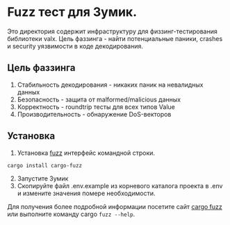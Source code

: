 # Fuzz тест для Зумик.

Это директория содержит инфраструктуру для физзинг-тестирования библиотеки valx.
Цель фаззинга - найти потенциальные паники, crashes и security уязвимости в коде
декодирования.

## Цель фаззинга

1. Стабильность декодирования - никаких паник на невалидных данных
2. Безопасность - защита от malformed/malicious данных
3. Корректность - roundtrip тесты для всех типов Value
4. Производительность - обнаружение DoS-векторов

## Установка

1. Установка [fuzz](https://rust-fuzz.github.io/book/cargo-fuzz/setup.html)
интерфейс командной строки.

```zsh
cargo install cargo-fuzz
```

2. Запустите Зумик
3. Скопируйте файл .env.example из корневого каталога проекта
в .env и измените значения помере необходимости.

Для получения более подробной информации посетите сайт [cargo fuzz](https://rust-fuzz.github.io/book/cargo-fuzz/tutorial.html)
или выполните команду cargo `fuzz --help`.
